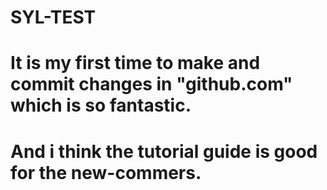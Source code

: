 # SYL-TEST

# It is my first time to make and commit changes in "github.com" which is so fantastic. 
# And i think the tutorial guide is good for the new-commers.
